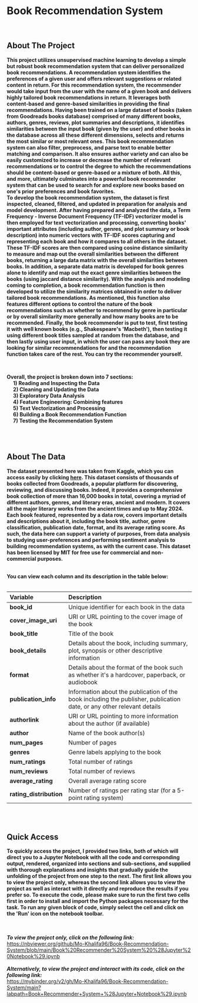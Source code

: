 # Book Recommendation System 
<br>

## About The Project 
**This project utilizes unsupervised machine learning to develop a simple but robust book recommendation system that can deliver personalized book recommendations.  A recommendation system identifies the preferences of a given user and offers relevant suggestions or related content in return. For this recommendation system, the recommender would take input from the user with the name of a given book and delivers highly tailored book recommendations in return. It leverages both content-based and genre-based similarities in providing the final recommendations. Having been trained on a large dataset of books (taken from Goodreads books database) comprised of many different books, authors, genres, reviews, plot summaries and descriptions, it identifies similarities between the input book (given by the user) and other books in the database across all these different dimensions, selects and returns the most similar or most relevant ones. This book recommendation system can also filter, preprocess, and parse text to enable better matching and comparison. It also ensures author variety and can also be easily customized to increase or decrease the number of relevant recommendations or to control the degree to which the recommendations should be content-based or genre-based or a mixture of both. All this, and more, ultimately culminates into a powerful book recommender system that can be used to search for and explore new books based on one's prior preferences and book favorites.**<br>
**To develop the book recommendation system, the dataset is first inspected, cleaned, filtered, and updated in preparation for analysis and model development. After having prepared and analyzed the data, a Term Frequency - Inverse Document Frequency (TF-IDF) vectorizer model is then employed for text vectorization and processing, converting books' important attributes (including author, genres, and plot summary or book description) into numeric vectors with TF-IDF scores capturing and representing each book and how it compares to all others in the dataset. These TF-IDF scores are then compared using cosine distance similarity to measure and map out the overall similarities between the different books, returning a large data matrix with the overall similarities between books. In addition, a separate data matrix is developed for book genres alone to identify and map out the exact genre similarities between the books (using jaccard distance similarity). With the analysis and modeling coming to completion, a book recommendation function is then developed to utilize the similarity matrices obtained in order to deliver tailored book recommendations. As mentioned, this function also features different options to control the nature of the book recommendations such as whether to recommend by genre in particular or by overall similarity more generally and how many books are to be recommended. Finally, the book recommender is put to test, first testing it with well known books (e.g., Shakespeare's 'Macbeth'), then testing it using different book titles sampled at random from the database, and then lastly using user input, in which the user can pass any book they are looking for similar recommendations for and the recommendation function takes care of the rest. You can try the recommender yourself.** <br>

<br>

**Overall, the project is broken down into 7 sections: <br>
&emsp; 1) Reading and Inspecting the Data <br>
&emsp; 2) Cleaning and Updating the Data <br> 
&emsp; 3) Exploratory Data Analysis <br>
&emsp; 4) Feature Engineering: Combining features <br>
&emsp; 5) Text Vectorization and Processing <br>
&emsp; 6) Building a Book Recommendation Function <br>
&emsp; 7) Testing the Recommendation System** <br>

<br>
<br>


## About The Data  
**The dataset presented here was taken from Kaggle, which you can access easily by clicking [here](https://www.kaggle.com/datasets/dk123891/books-dataset-goodreadsmay-2024). This dataset consists of thousands of books collected from Goodreads, a popular platform for discovering, reviewing, and discussing books. Indeed, it provides a comprehensive book collection of more than 16,000 books in total, covering a myriad of different authors, genres, and literary eras, ancient and modern. It covers all the major literary works from the ancient times and up to May 2024. Each book featured, represented by a data row, covers important details and descriptions about it, including the book title, author, genre classification, publication date, format, and its average rating score. As such, the data here can support a variety of purposes, from data analysis to studying user-preferences and performing sentiment analysis to building recommendation systems, as with the current case. This dataset has been licensed by MIT for free use for commercial and non-commercial purposes.** <br> 
<br>

**You can view each column and its description in the table below:** <br><br>  

| **Variable**      | **Description**                                                                                         |
| :-----------------| :------------------------------------------------------------------------------------------------------ |
| **book_id**       | Unique identifier for each book in the data                                                             |
| **cover_image_uri**| URI or URL pointing to the cover image of the book                                                     |
| **book_title**    | Title of the book                                                                                       |
| **book_details**  | Details about the book, including summary, plot, synopsis or other descriptive information              |
| **format**        | Details about the format of the book such as whether it's a hardcover, paperback, or audiobook          |
| **publication_info** | Information about the publication of the book including the publisher, publication date, or any other relevant details |
| **authorlink**    |   URI or URL pointing to more information about the author (if available)                               |
| **author**        | Name of the book author(s)                                                                              |
| **num_pages**     | Number of pages                                                                                         |
| **genres**        | Genre labels applying to the book                                                                       |
| **num_ratings**   | Total number of ratings                                                                                 |
| **num_reviews**   | Total number of reviews                                                                                 |
| **average_rating**    | Overall average rating score                                                                        |
| **rating_distribution** | Number of ratings per rating star (for a 5-point rating system)                                   |

<br>
<br>


## Quick Access 
**To quickly access the project, I provided two links, both of which will direct you to a Jupyter Notebook with all the code and corresponding output, rendered, organized into sections and sub-sections, and supplied with thorough explanations and insights that gradually guide the unfolding of the project from one step to the next. The first link allows you to view the project only, whereas the second link allows you to view the project as well as interact with it directly and reproduce the results if you prefer so. To execute the code, please make sure to run the first two cells first in order to install and import the Python packages necessary for the task. To run any given block of code, simply select the cell and click on the 'Run' icon on the notebook toolbar.**
<br>
<br>
<br>

***To view the project only, click on the following link:*** <br>
https://nbviewer.org/github/Mo-Khalifa96/Book-Recommendation-System/blob/main/Book%20Recommender%20System%20%28Jupyter%20Notebook%29.ipynb
<br>
<br>
***Alternatively, to view the project and interact with its code, click on the following link:*** <br>
https://mybinder.org/v2/gh/Mo-Khalifa96/Book-Recommendation-System/main?labpath=Book+Recommender+System+%28Jupyter+Notebook%29.ipynb
<br>
<br>


